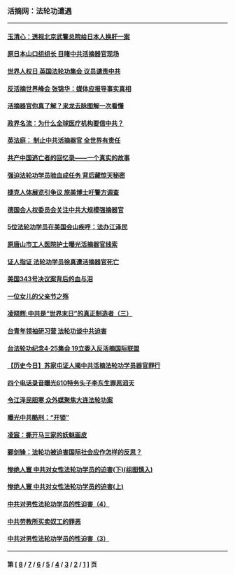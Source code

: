 ### 活摘网：法轮功遭遇
---
#### [玉清心：透视北京武警总院给日本人换肝一案](../../pages/nf5881/n13771978.md?08140430) 
#### [原日本山口组组长 目睹中共活摘器官现场](../../pages/nf5881/n13767360.md?08140430) 
#### [世界人权日 英国法轮功集会 议员谴责中共](../../pages/nf5881/n13431763.md?08140430) 
#### [反活摘世界峰会 张锦华：媒体应报导事实真相](../../pages/nf5881/n13278502.md?08140430) 
#### [活摘器官你真了解？来龙去脉图解一次看懂](../../pages/nf5881/n13013820.md?08140430) 
#### [政界名流：为什么全球医疗机构要信中共？](../../pages/nf5881/n11945479.md?08140430) 
#### [英法庭： 制止中共活摘器官 全世界有责任](../../pages/nf5881/n11330691.md?08140430) 
#### [共产中国逃亡者的回忆录——一个真实的故事](../../pages/nf5881/n10918649.md?08140430) 
#### [强迫法轮功学员验血成任务 背后藏惊天秘密](../../pages/nf5881/n4252384.md?08140430) 
#### [捷克人体展览引争议 旅美博士吁警方调查](../../pages/nf5881/n9429187.md?08140430) 
#### [德国会人权委员会关注中共大规模强摘器官](../../pages/nf5881/n8418950.md?08140430) 
#### [5位法轮功学员在美国会山疾呼：法办江泽民](../../pages/nf5881/n8101519.md?08140430) 
#### [原唐山市工人医院护士曝光活摘器官线索](../../pages/nf5881/n8076384.md?08140430) 
#### [证人指证 法轮功学员徐真遭活摘器官死亡](../../pages/nf5881/n8042467.md?08140430) 
#### [美国343号决议案背后的血与泪](../../pages/nf5881/n8020684.md?08140430) 
#### [一位女儿的父亲节之殇](../../pages/nf5881/n8014122.md?08140430) 
#### [凌晓辉:中共是“世界末日”的真正制造者（三）](../../pages/nf5881/n4210333.md?08140430) 
#### [台青年领袖研习营 法轮功谈中共迫害](../../pages/nf5881/n4141857.md?08140430) 
#### [台法轮功纪念4‧25集会 19立委入反活摘国际联盟](../../pages/nf5881/n4141821.md?08140430) 
#### [【历史今日】苏家屯证人揭中共活摘法轮功学员器官罪行](../../pages/nf5881/n4135912.md?08140430) 
#### [四个电话录音曝光610特务头子李东生罪恶滔天](../../pages/nf5881/n4040060.md?08140430) 
#### [令江泽民胆寒 众外媒聚焦大连法轮功案](../../pages/nf5881/n3932671.md?08140430) 
#### [曝光中共酷刑：“开锁”](../../pages/nf5881/n3889373.md?08140430) 
#### [凌宸：撕开马三家的妖魅画皮](../../pages/nf5881/n3849369.md?08140430) 
#### [郦剑锋：法轮功被迫害国际社会应作怎样的反思？](../../pages/nf5881/n3824560.md?08140430) 
#### [惨绝人寰 中共对女性法轮功学员的迫害(下)(组图慎入)](../../pages/nf5881/n3816285.md?08140430) 
#### [惨绝人寰 中共对女性法轮功学员的迫害(上)](../../pages/nf5881/n3815374.md?08140430) 
#### [中共对男性法轮功学员的性迫害（4）](../../pages/nf5881/n3769144.md?08140430) 
#### [中共劳教所买卖奴工的罪恶](../../pages/nf5881/n3769378.md?08140430) 
#### [中共对男性法轮功学员的性迫害（3）](../../pages/nf5881/n3768231.md?08140430) 

---
#### 第 [ [8](./8.md?08140430) / [7](./7.md?08140430) / [6](./6.md?08140430) / [5](./5.md?08140430) / [4](./4.md?08140430) / [3](./3.md?08140430) / [2](./2.md?08140430) / [1](./1.md?08140430) ] 页
